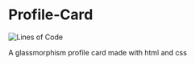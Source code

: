 # Profile-Card
![Lines of Code](https://img.shields.io/tokei/lines/github/Ayush4385/Profile-Card?&style=for-the-badge)

A glassmorphism profile card made with html and css

